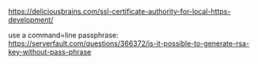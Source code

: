https://deliciousbrains.com/ssl-certificate-authority-for-local-https-development/


use a command=line passphrase:
https://serverfault.com/questions/366372/is-it-possible-to-generate-rsa-key-without-pass-phrase
